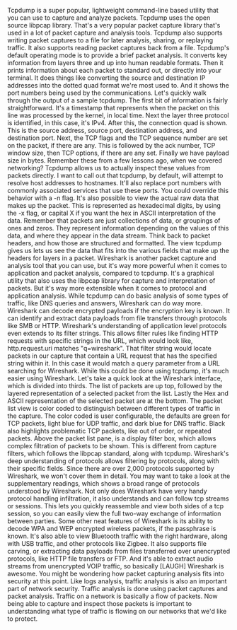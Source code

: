 Tcpdump is a super popular, lightweight command-line based utility that you can
use to capture and analyze packets. Tcpdump uses the open source libpcap
library. That's a very popular packet capture library that's used in a lot of
packet capture and analysis tools. Tcpdump also supports writing packet captures
to a file for later analysis, sharing, or replaying traffic. It also supports
reading packet captures back from a file. Tcpdump's default operating mode is to
provide a brief packet analysis. It converts key information from layers three
and up into human readable formats. Then it prints information about each packet
to standard out, or directly into your terminal. It does things like converting
the source and destination IP addresses into the dotted quad format we're most
used to. And it shows the port numbers being used by the communications. Let's
quickly walk through the output of a sample tcpdump. The first bit of
information is fairly straightforward. It's a timestamp that represents when the
packet on this line was processed by the kernel, in local time. Next the layer
three protocol is identified, in this case, it's IPv4. After this, the
connection quad is shown. This is the source address, source port, destination
address, and destination port. Next, the TCP flags and the TCP sequence number
are set on the packet, if there are any. This is followed by the ack number, TCP
window size, then TCP options, if there are any set. Finally we have payload
size in bytes. Remember these from a few lessons ago, when we covered
networking? Tcpdump allows us to actually inspect these values from packets
directly. I want to call out that tcpdump, by default, will attempt to resolve
host addresses to hostnames. It'll also replace port numbers with commonly
associated services that use these ports. You could override this behavior with
a -n flag. It's also possible to view the actual raw data that makes up the
packet. This is represented as hexadecimal digits, by using the -x flag, or
capital X if you want the hex in ASCII interpretation of the data. Remember that
packets are just collections of data, or groupings of ones and zeros. They
represent information depending on the values of this data, and where they
appear in the data stream. Think back to packet headers, and how those are
structured and formatted. The view tcpdump gives us lets us see the data that
fits into the various fields that make up the headers for layers in a packet.
Wireshark is another packet capture and analysis tool that you can use, but it's
way more powerful when it comes to application and packet analysis, compared to
tcpdump. It's a graphical utility that also uses the libpcap library for capture
and interpretation of packets. But it's way more extensible when it comes to
protocol and application analysis. While tcpdump can do basic analysis of some
types of traffic, like DNS queries and answers, Wireshark can do way more.
Wireshark can decode encrypted payloads if the encryption key is known. It can
identify and extract data payloads from file transfers through protocols like
SMB or HTTP. Wireshark's understanding of application level protocols even
extends to its filter strings. This allows filter rules like finding HTTP
requests with specific strings in the URL, which would look like,
http.request.uri matches "q=wireshark". That filter string would locate packets
in our capture that contain a URL request that has the specified string within
it. In this case it would match a query parameter from a URL searching for
Wireshark. While this could be done using tcpdump, it's much easier using
Wireshark. Let's take a quick look at the Wireshark interface, which is divided
into thirds. The list of packets are up top, followed by the layered
representation of a selected packet from the list. Lastly the Hex and ASCII
representation of the selected packet are at the bottom. The packet list view is
color coded to distinguish between different types of traffic in the capture.
The color coded is user configurable, the defaults are green for TCP packets,
light blue for UDP traffic, and dark blue for DNS traffic. Black also highlights
problematic TCP packets, like out of order, or repeated packets. Above the
packet list pane, is a display filter box, which allows complex filtration of
packets to be shown. This is different from capture filters, which follows the
libpcap standard, along with tcpdump. Wireshark's deep understanding of
protocols allows filtering by protocols, along with their specific fields. Since
there are over 2,000 protocols supported by Wireshark, we won't cover them in
detail. You may want to take a look at the supplementary readings, which shows a
broad range of protocols understood by Wireshark. Not only does Wireshark have
very handy protocol handling infiltration, it also understands and can follow
tcp streams or sessions. This lets you quickly reassemble and view both sides of
a tcp session, so you can easily view the full two-way exchange of information
between parties. Some other neat features of Wireshark is its ability to decode
WPA and WEP encrypted wireless packets, if the passphrase is known. It's also
able to view Bluetooth traffic with the right hardware, along with USB traffic,
and other protocols like Zigbee. It also supports file carving, or extracting
data payloads from files transferred over unencrypted protocols, like HTTP file
transfers or FTP. And it's able to extract audio streams from unencrypted VOIP
traffic, so basically [LAUGH] Wireshark is awesome. You might be wondering how
packet capturing analysis fits into security at this point. Like logs analysis,
traffic analysis is also an important part of network security. Traffic analysis
is done using packet captures and packet analysis. Traffic on a network is
basically a flow of packets. Now being able to capture and inspect those packets
is important to understanding what type of traffic is flowing on our networks
that we'd like to protect.